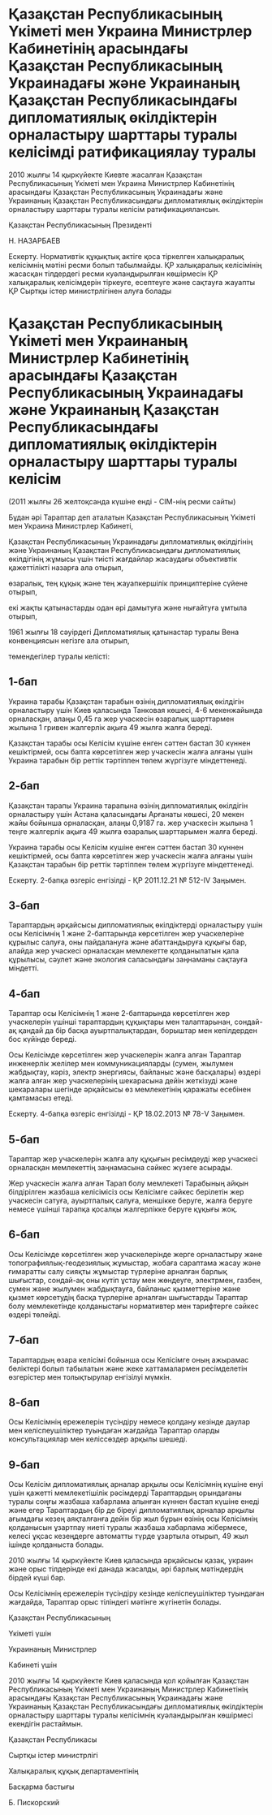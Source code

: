 # Қазақстан Республикасының Үкіметі мен Украина Министрлер Кабинетінің арасындағы Қазақстан Республикасының Украинадағы және Украинаның Қазақстан Республикасындағы дипломатиялық өкілдіктерін орналастыру шарттары туралы келісімді ратификациялау туралы

2010 жылғы 14 қыркүйекте Киевте жасалған Қазақстан Республикасының Үкіметі мен Украина Министрлер Кабинетінің арасындағы Қазақстан Республикасының Украинадағы және Украинаның Қазақстан Республикасындағы дипломатиялық өкілдіктерін орналастыру шарттары туралы келісім ратификациялансын.

Қазақстан Республикасының Президенті

Н. НАЗАРБАЕВ

Ескерту. Нормативтік құқықтық актіге қоса тіркелген халықаралық келісімнің мәтіні ресми болып табылмайды. ҚР халықаралық келісімінің жасасқан тілдердегі ресми куәландырылған көшірмесін ҚР халықаралық келісімдерін тіркеуге, есептеуге және сақтауға жауапты ҚР Сыртқы істер министрлігінен алуға болады

# Қазақстан Республикасының Үкіметі мен Украинаның Министрлер Кабинетінің арасындағы Қазақстан Республикасының Украинадағы және Украинаның Қазақстан Республикасындағы дипломатиялық өкілдіктерін орналастыру шарттары туралы келісім

(2011 жылғы 26 желтоқсанда күшіне енді - СІМ-нің ресми сайты)

Бұдан әрі Тараптар деп аталатын Қазақстан Республикасының Үкіметі мен Украина Министрлер Кабинеті,

Қазақстан Республикасының Украинадағы дипломатиялық өкілдігінің және Украинаның Қазақстан Республикасындағы дипломатиялық өкілдігінің жұмысы үшін тиісті жағдайлар жасаудағы объективтік қажеттілікті назарға ала отырып,

өзаралық, тең құқық және тең жауапкершілік принциптеріне сүйене отырып,

екі жақты қатынастарды одан әрі дамытуға және нығайтуға ұмтыла отырып,

1961 жылғы 18 сәуірдегі Дипломатиялық қатынастар туралы Вена конвенциясын негізге ала отырып,

төмендегілер туралы келісті:

## 1-бап

Украина тарабы Қазақстан тарабын өзінің дипломатиялық өкілдігін орналастыру үшін Киев қаласында Танковая көшесі, 4-6 мекенжайында орналасқан, алаңы 0,45 га жер учаскесін өзаралық шарттармен жылына 1 гривен жалгерлік ақыға 49 жылға жалға береді.

Қазақстан тарабы осы Келісім күшіне енген сәттен бастап 30 күннен кешіктірмей, осы бапта көрсетілген жер учаскесін жалға алғаны үшін Украина тарабын бір реттік тәртіппен төлем жүргізуге міндеттенеді.

## 2-бап

Қазақстан тарапы Украина тарапына өзінің дипломатиялық өкілдігін орналастыру үшін Астана қаласындағы Арғанаты көшесі, 20 мекен жайы бойынша орналасқан, алаңы 0,9187 га. жер учаскесін жылына 1 теңге жалгерлік ақыға 49 жылға өзаралық шарттарымен жалға береді.

Украина тарабы осы Келісім күшіне енген сәттен бастап 30 күннен кешіктірмей, осы бапта көрсетілген жер учаскесін жалға алғаны үшін Қазақстан тарабын бір реттік тәртіппен төлем жүргізуге міндеттенеді.

Ескерту. 2-бапқа өзгеріс енгізілді - ҚР 2011.12.21 № 512-IV Заңымен.

## 3-бап

Тараптардың әрқайсысы дипломатиялық өкілдіктерді орналастыру үшін осы Келісімнің 1 және 2-баптарында көрсетілген жер учаскелеріне құрылыс салуға, оны пайдалануға және абаттандыруға құқығы бар, алайда жер учаскесі орналасқан мемлекетте қолданылатын қала құрылысы, сәулет және экология саласындағы заңнаманы сақтауға міндетті.

## 4-бап

Тараптар осы Келісімнің 1 және 2-баптарында көрсетілген жер учаскелерін үшінші тараптардың құқықтары мен талаптарынан, сондай-ақ қандай да бір басқа ауыртпалықтардан, борыштар мен кепілдерден бос күйінде береді.

Осы Келісімде көрсетілген жер учаскелерін жалға алған Тараптар инженерлік желілер мен коммуникацияларды (сумен, жылумен жабдықтау, кәріз, электр энергиясы, байланыс және басқалары) өздері жалға алған жер учаскелерінің шекарасына дейін жеткізуді және шекаралары шегінде әрқайсысы өз мемлекетінің қаражаты есебінен қамтамасыз етеді.

Ескерту. 4-бапқа өзгеріс енгізілді - ҚР 18.02.2013 № 78-V Заңымен.

## 5-бап

Тараптар жер учаскелерін жалға алу құқығын ресімдеуді жер учаскесі орналасқан мемлекеттің заңнамасына сәйкес жүзеге асырады.

Жер учаскесін жалға алған Тарап болу мемлекеті Тарабының айқын білдірілген жазбаша келісімісіз осы Келісімге сәйкес берілетін жер учаскесін сатуға, ауыртпалық салуға, меншікке беруге, жалға беруге немесе үшінші тарапқа қосалқы жалгерлікке беруге құқығы жоқ.

## 6-бап

Осы Келісімде көрсетілген жер учаскелерінде жерге орналастыру және топографиялық-геодезиялық жұмыстар, жобаға сараптама жасау және ғимаратты салу сияқты жұмыстар түрлеріне арналған барлық шығыстар, сондай-ақ оны күтіп ұстау мен жөндеуге, электрмен, газбен, сумен және жылумен жабдықтауға, байланыс қызметтеріне және қызмет көрсетудің басқа түрлеріне арналған шығыстарды Тараптар болу мемлекетінде қолданыстағы нормативтер мен тарифтерге сәйкес өздері төлейді.

## 7-бап

Тараптардың өзара келісімі бойынша осы Келісімге оның ажырамас бөліктері болып табылатын және жеке хаттамалармен ресімделетін өзгерістер мен толықтырулар енгізілуі мүмкін.

## 8-бап

Осы Келісімнің ережелерін түсіндіру немесе қолдану кезінде даулар мен келіспеушіліктер туындаған жағдайда Тараптар оларды консультациялар мен келіссөздер арқылы шешеді.

## 9-бап

Осы Келісім дипломатиялық арналар арқылы осы Келісімнің күшіне енуі үшін қажетті мемлекетішілік рәсімдерді Тараптардың орындағаны туралы соңғы жазбаша хабарлама алынған күннен бастап күшіне енеді және егер Тараптардың бір де біреуі дипломатиялық арналар арқылы ағымдағы кезең аяқталғанға дейін бір жыл бұрын өзінің осы Келісімнің қолданысын ұзартпау ниеті туралы жазбаша хабарлама жібермесе, келесі ұқсас кезеңдерге автоматты түрде ұзартыла отырып, 49 жыл ішінде қолданыста болады.

2010 жылғы 14 қыркүйекте Киев қаласында әрқайсысы қазақ, украин және орыс тілдерінде екі данада жасалды, әрі барлық мәтіндердің бірдей күші бар.

Осы Келісімнің ережелерін түсіндіру кезінде келіспеушіліктер туындаған жағдайда, Тараптар орыс тіліндегі мәтінге жүгінетін болады.

Қазақстан Республикасының

Үкіметі үшін

Украинаның Министрлер

Кабинеті үшін

2010 жылғы 14 қыркүйекте Киев қаласында қол қойылған Қазақстан Республикасының Үкіметі мен Украинаның Министрлер Кабинетінің арасындағы Қазақстан Республикасының Украинадағы және Украинаның Қазақстан Республикасындағы дипломатиялық өкілдіктерін орналастыру шарттары туралы келісімнің куәландырылған көшірмесі екендігін растаймын.

Қазақстан Республикасы

Сыртқы істер министрлігі

Халықаралық құқық департаментінің

Басқарма бастығы

Б. Пискорский

